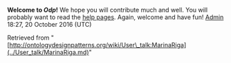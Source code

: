 __Welcome to _Odp_!__ We hope you will contribute much and well. 
You will probably want to read the [help pages](http://ontologydesignpatterns.org/wiki/Help:Contents "Help:Contents"). Again, welcome and have fun! [Admin](../User/ValentinaPresutti.md "User:ValentinaPresutti") 18:27, 20 October 2016 (UTC)





Retrieved from "[http://ontologydesignpatterns.org/wiki/User\_talk:MarinaRiga](../User_talk/MarinaRiga.md)"